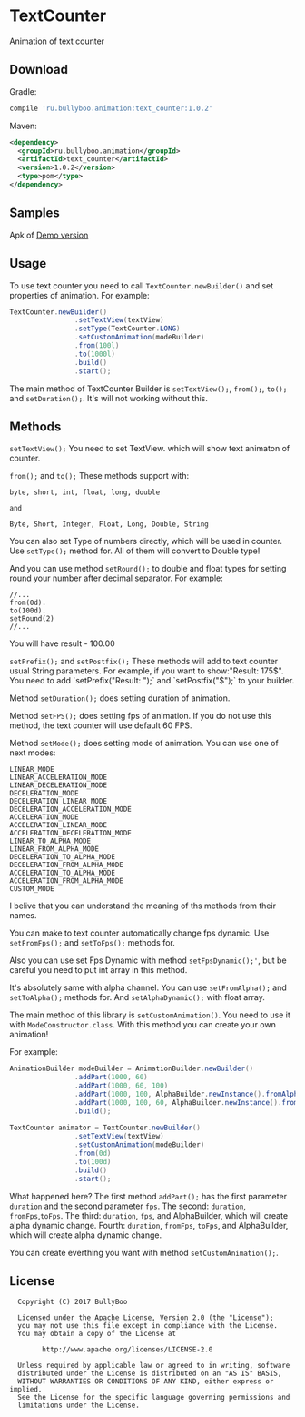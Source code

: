# TextCounter
Animation of text counter

## Download
Gradle:
``` groovy 
compile 'ru.bullyboo.animation:text_counter:1.0.2'
```

Maven:
``` xml
<dependency> 
  <groupId>ru.bullyboo.animation</groupId> 
  <artifactId>text_counter</artifactId> 
  <version>1.0.2</version> 
  <type>pom</type> 
</dependency>
```

## Samples
Apk of [Demo version](https://github.com/BullyBoo/TextCounter/releases/download/1.0.0/app-debug.apk)

## Usage
To use text counter you need to call `TextCounter.newBuilder()` and set properties of animation.
For example:
``` java
TextCounter.newBuilder()
                .setTextView(textView)
                .setType(TextCounter.LONG)
                .setCustomAnimation(modeBuilder)
                .from(100l)
                .to(1000l)
                .build()
                .start();
```

The main method of TextCounter Builder is `setTextView();`, `from();`, `to();` and `setDuration();`. It's will not working without this.

## Methods

`setTextView();`
You need to set TextView. which will show text animaton of counter.

`from();` and `to();`
These methods support with:
```
byte, short, int, float, long, double

and 

Byte, Short, Integer, Float, Long, Double, String
```

You can also set Type of numbers directly, which will be used in counter. Use `setType();` method for.
All of them will convert to Double type!

And you can use method `setRound();` to double and float types for setting round your number after decimal separator. For example:
```
//...
from(0d).
to(100d).
setRound(2)
//...
```
You will have result - 100.00

`setPrefix();` and `setPostfix();`
These methods will add to text counter usual String parameters. For example, if you want to show:"Result: 175$". You need to add `setPrefix("Result: ");` and `setPostfix("$");` to your builder.

Method `setDuration();` does setting duration of animation.

Method `setFPS();` does setting fps of animation. If you do not use this method, the text counter will use default 60 FPS.

Method `setMode();` does setting mode of animation. You can use one of next modes:
```
LINEAR_MODE
LINEAR_ACCELERATION_MODE
LINEAR_DECELERATION_MODE
DECELERATION_MODE
DECELERATION_LINEAR_MODE
DECELERATION_ACCELERATION_MODE
ACCELERATION_MODE
ACCELERATION_LINEAR_MODE
ACCELERATION_DECELERATION_MODE
LINEAR_TO_ALPHA_MODE
LINEAR_FROM_ALPHA_MODE
DECELERATION_TO_ALPHA_MODE
DECELERATION_FROM_ALPHA_MODE
ACCELERATION_TO_ALPHA_MODE
ACCELERATION_FROM_ALPHA_MODE
CUSTOM_MODE
```
I belive that you can understand the meaning of ths methods from their names.

You can make to text counter automatically change fps dynamic. Use `setFromFps();` and `setToFps();` methods for.

Also you can use set Fps Dynamic with method `setFpsDynamic();'`, but be careful you need to put int array in this method.

It's absolutely same with alpha channel. You can use `setFromAlpha();` and `setToAlpha();` methods for. And `setAlphaDynamic();` with float array.

The main method of this library is `setCustomAnimation()`. You need to use it with `ModeConstructor.class`. 
With this method you can create your own animation!

For example:
``` java
AnimationBuilder modeBuilder = AnimationBuilder.newBuilder()
                .addPart(1000, 60)
                .addPart(1000, 60, 100)
                .addPart(1000, 100, AlphaBuilder.newInstance().fromAlpha(1f).toAlpha(0f))
                .addPart(1000, 100, 60, AlphaBuilder.newInstance().fromAlpha(0f).toAlpha(1f))
                .build();
                
TextCounter animator = TextCounter.newBuilder()
                .setTextView(textView)
                .setCustomAnimation(modeBuilder)
                .from(0d)
                .to(100d)
                .build()
                .start();
```

What happened here?
The first method `addPart();` has the first parameter `duration` and the second parameter `fps`.
The second: `duration`, `fromFps`,`toFps`.
The third: `duration`, `fps`, and AlphaBuilder, which will create alpha dynamic change.
Fourth: `duration`, `fromFps`, `toFps`, and AlphaBuilder, which will create alpha dynamic change.

You can create everthing you want with method `setCustomAnimation();`.

## License
```
  Copyright (C) 2017 BullyBoo

  Licensed under the Apache License, Version 2.0 (the "License");
  you may not use this file except in compliance with the License.
  You may obtain a copy of the License at

        http://www.apache.org/licenses/LICENSE-2.0

  Unless required by applicable law or agreed to in writing, software
  distributed under the License is distributed on an "AS IS" BASIS,
  WITHOUT WARRANTIES OR CONDITIONS OF ANY KIND, either express or implied.
  See the License for the specific language governing permissions and
  limitations under the License.
  ```
